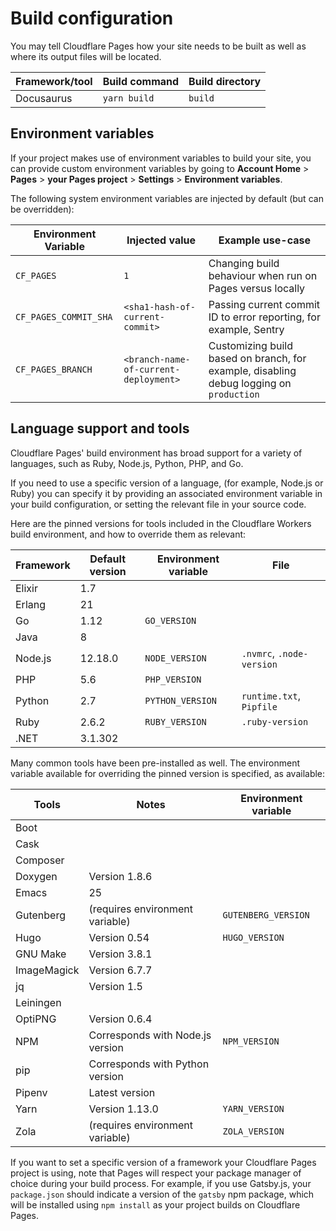 # Build configuration

You may tell Cloudflare Pages how your site needs to be built as well as where its output files will be located.

<TableWrap>

| Framework/tool               | Build command                        | Build directory             |
| ---------------------------- | ------------------------------------ | --------------------------- |
| Docusaurus                   | `yarn build`                         | `build`                     |

</TableWrap>

## Environment variables

If your project makes use of environment variables to build your site, you can provide custom environment variables by going to **Account Home** > **Pages** > **your Pages project** > **Settings** > **Environment variables**.

The following system environment variables are injected by default (but can be overridden):

| Environment Variable | Injected value | Example use-case |
| --- | --- | --- |
| `CF_PAGES` | `1` | Changing build behaviour when run on Pages versus locally |
| `CF_PAGES_COMMIT_SHA` | `<sha1-hash-of-current-commit>` | Passing current commit ID to error reporting, for example, Sentry |
| `CF_PAGES_BRANCH` | `<branch-name-of-current-deployment>` | Customizing build based on branch, for example, disabling debug logging on `production` |

## Language support and tools

Cloudflare Pages' build environment has broad support for a variety of languages, such as Ruby, Node.js, Python, PHP, and Go.

If you need to use a specific version of a language, (for example, Node.js or Ruby) you can specify it by providing an associated environment variable in your build configuration, or setting the relevant file in your source code.

Here are the pinned versions for tools included in the Cloudflare Workers build environment, and how to override them as relevant:

| Framework | Default version | Environment variable | File                      |
| --------- | --------------- | -------------------- | ------------------------- |
| Elixir    | 1.7             |                      |                           |
| Erlang    | 21              |                      |                           |
| Go        | 1.12            | `GO_VERSION`         |                           |
| Java      | 8               |                      |                           |
| Node.js   | 12.18.0         | `NODE_VERSION`       | `.nvmrc`, `.node-version` |
| PHP       | 5.6             | `PHP_VERSION`        |                           |
| Python    | 2.7             | `PYTHON_VERSION`     | `runtime.txt`, `Pipfile`  |
| Ruby      | 2.6.2           | `RUBY_VERSION`       | `.ruby-version`           |
| .NET      | 3.1.302         |                      |                           |

Many common tools have been pre-installed as well. The environment variable available for overriding the pinned version is specified, as available:

| Tools       | Notes                            | Environment variable |
| ----------- | -------------------------------- | -------------------- |
| Boot        |                                  |                      |
| Cask        |                                  |                      |
| Composer    |                                  |                      |
| Doxygen     | Version 1.8.6                    |                      |
| Emacs       | 25                               |                      |
| Gutenberg   | (requires environment variable)  | `GUTENBERG_VERSION`  |
| Hugo        | Version 0.54                     | `HUGO_VERSION`       |
| GNU Make    | Version 3.8.1                    |                      |
| ImageMagick | Version 6.7.7                    |                      |
| jq          | Version 1.5                      |                      |
| Leiningen   |                                  |                      |
| OptiPNG     | Version 0.6.4                    |                      |
| NPM         | Corresponds with Node.js version | `NPM_VERSION`        |
| pip         | Corresponds with Python version  |                      |
| Pipenv      | Latest version                   |                      |
| Yarn        | Version 1.13.0                   | `YARN_VERSION`       |
| Zola        | (requires environment variable)  | `ZOLA_VERSION`       |

If you want to set a specific version of a framework your Cloudflare Pages project is using, note that Pages will respect your package manager of choice during your build process. For example, if you use Gatsby.js, your `package.json` should indicate a version of the `gatsby` npm package, which will be installed using `npm install` as your project builds on Cloudflare Pages.
